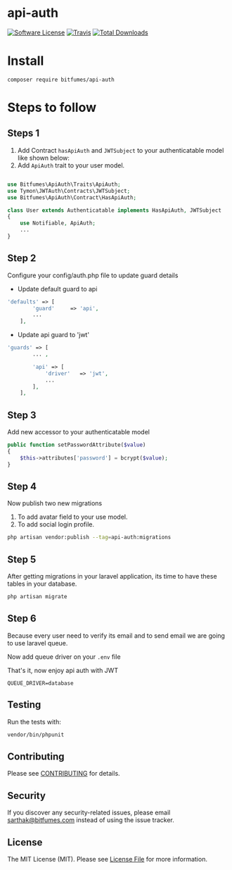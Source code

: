 # api-auth

[![Software License](https://img.shields.io/badge/license-MIT-brightgreen.svg?style=flat-square)](LICENSE.md)
[![Travis](https://img.shields.io/travis/bitfumes/api-auth.svg?style=flat-square)]()
[![Total Downloads](https://img.shields.io/packagist/dt/bitfumes/api-auth.svg?style=flat-square)](https://packagist.org/packages/bitfumes/api-auth)

# Install

`composer require bitfumes/api-auth`

# Steps to follow

## Steps 1

1. Add Contract `hasApiAuth` and `JWTSubject` to your authenticatable model like shown below:
2. Add `ApiAuth` trait to your user model.

```php

use Bitfumes\ApiAuth\Traits\ApiAuth;
use Tymon\JWTAuth\Contracts\JWTSubject;
use Bitfumes\ApiAuth\Contract\HasApiAuth;

class User extends Authenticatable implements HasApiAuth, JWTSubject
{
    use Notifiable, ApiAuth;
    ...
}
```

## Step 2

Configure your config/auth.php file to update guard details

- Update default guard to api

```php
'defaults' => [
        'guard'     => 'api',
        ...
    ],
```

- Update api guard to 'jwt'

```php
'guards' => [
        ... ,

        'api' => [
            'driver'   => 'jwt',
            ...
        ],
    ],
```

## Step 3

Add new accessor to your authenticatable model

```php
public function setPasswordAttribute($value)
{
    $this->attributes['password'] = bcrypt($value);
}
```

## Step 4

Now publish two new migrations

1.  To add avatar field to your use model.
2.  To add social login profile.

```bash
php artisan vendor:publish --tag=api-auth:migrations
```

## Step 5

After getting migrations in your laravel application, its time to have these tables in your database.

```bash
php artisan migrate
```

## Step 6

Because every user need to verify its email and to send email we are going to use laravel queue.

Now add queue driver on your `.env` file

That's it, now enjoy api auth with JWT

```
QUEUE_DRIVER=database
```

## Testing

Run the tests with:

```bash
vendor/bin/phpunit
```

## Contributing

Please see [CONTRIBUTING](CONTRIBUTING.md) for details.

## Security

If you discover any security-related issues, please email sarthak@bitfumes.com instead of using the issue tracker.

## License

The MIT License (MIT). Please see [License File](/LICENSE.md) for more information.
